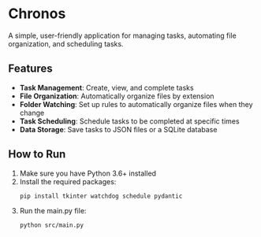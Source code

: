 # Chronos

A simple, user-friendly application for managing tasks, automating file organization, and scheduling tasks.

## Features

- **Task Management**: Create, view, and complete tasks
- **File Organization**: Automatically organize files by extension
- **Folder Watching**: Set up rules to automatically organize files when they change
- **Task Scheduling**: Schedule tasks to be completed at specific times
- **Data Storage**: Save tasks to JSON files or a SQLite database

## How to Run

1. Make sure you have Python 3.6+ installed
2. Install the required packages:
   ```
   pip install tkinter watchdog schedule pydantic
   ```
3. Run the main.py file:
   ```
   python src/main.py
   ```